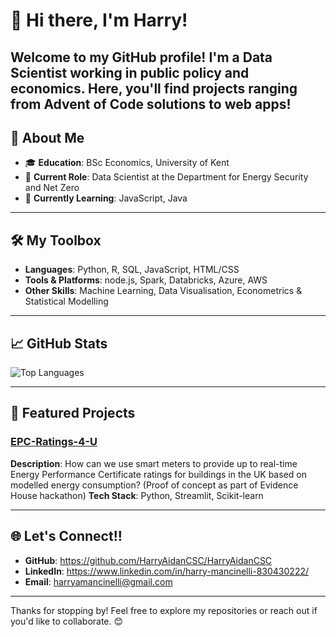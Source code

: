 # 👋 Hi there, I'm Harry!

Welcome to my GitHub profile! I'm a Data Scientist working in public policy and economics. Here, you'll find projects ranging from Advent of Code solutions to web apps!
---

## 🚀 About Me

- 🎓 **Education**: BSc Economics, University of Kent
- 💼 **Current Role**: Data Scientist at the Department for Energy Security and Net Zero
- 🌱 **Currently Learning**: JavaScript, Java

---

## 🛠️ My Toolbox

- **Languages**: Python, R, SQL, JavaScript, HTML/CSS
- **Tools & Platforms**: node.js, Spark, Databricks, Azure, AWS
- **Other Skills**: Machine Learning, Data Visualisation, Econometrics & Statistical Modelling

---

## 📈 GitHub Stats

![Top Languages](https://github-readme-stats.vercel.app/api/top-langs/?username=HarryAidanCSC&theme=radical)

---

## 📂 Featured Projects

### [EPC-Ratings-4-U](https://github.com/HarryAidanCSC/EPC-Ratings-4-U)
**Description**: How can we use smart meters to provide up to real-time Energy Performance Certificate ratings for buildings in the UK based on modelled energy consumption? (Proof of concept as part of Evidence House hackathon)
**Tech Stack**: Python, Streamlit, Scikit-learn

---

## 🌐 Let's Connect!!

- **GitHub**: https://github.com/HarryAidanCSC/HarryAidanCSC
- **LinkedIn**: https://www.linkedin.com/in/harry-mancinelli-830430222/
- **Email**: harryamancinelli@gmail.com

---

Thanks for stopping by! Feel free to explore my repositories or reach out if you'd like to collaborate. 😊
